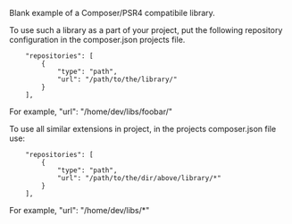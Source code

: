Blank example of a Composer/PSR4 compatibile library.

To use such a library as a part of your project, put the following repository configuration in the composer.json projects file.

```
    "repositories": [
        {
            "type": "path",
            "url": "/path/to/the/library/"
        }
    ],
```
For example, "url": "/home/dev/libs/foobar/"



To use all similar extensions in project, in the projects composer.json file use:

```
    "repositories": [
        {
            "type": "path",
            "url": "/path/to/the/dir/above/library/*"
        }
    ],
```
For example, "url": "/home/dev/libs/*"